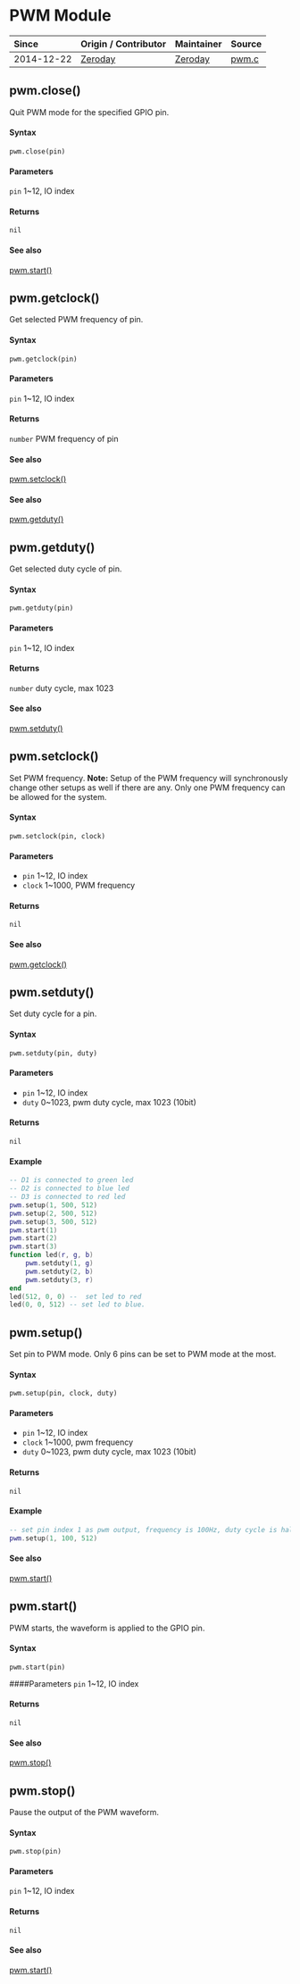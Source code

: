 # PWM Module
| Since  | Origin / Contributor  | Maintainer  | Source  |
| :----- | :-------------------- | :---------- | :------ |
| 2014-12-22 | [Zeroday](https://github.com/funshine) | [Zeroday](https://github.com/funshine) | [pwm.c](../../app/modules/pwm.c)|

## pwm.close()
Quit PWM mode for the specified GPIO pin.

#### Syntax
`pwm.close(pin)`

#### Parameters
`pin` 1~12, IO index

#### Returns
`nil`

#### See also
[pwm.start()](#pwmstart)

## pwm.getclock()
Get selected PWM frequency of pin.

#### Syntax
`pwm.getclock(pin)`

#### Parameters
`pin` 1~12, IO index

#### Returns
`number` PWM frequency of pin

#### See also
[pwm.setclock()](#pwmsetclock)

#### See also
[pwm.getduty()](#pwmgetduty)

## pwm.getduty()
Get selected duty cycle of pin.

#### Syntax
`pwm.getduty(pin)`

#### Parameters
`pin` 1~12, IO index

#### Returns
`number` duty cycle, max 1023

#### See also
[pwm.setduty()](#pwmsetduty)

## pwm.setclock()
Set PWM frequency.
**Note:** Setup of the PWM frequency will synchronously change other setups as well if there are any. Only one PWM frequency can be allowed for the system.

#### Syntax
`pwm.setclock(pin, clock)`

#### Parameters
- `pin` 1~12, IO index
- `clock` 1~1000, PWM frequency

#### Returns
`nil`

#### See also
[pwm.getclock()](#pwmgetclock)

## pwm.setduty()
Set duty cycle for a pin.

#### Syntax
`pwm.setduty(pin, duty)`

#### Parameters
- `pin` 1~12, IO index
- `duty` 0~1023, pwm duty cycle, max 1023 (10bit)

#### Returns
`nil`

#### Example
```lua
-- D1 is connected to green led
-- D2 is connected to blue led
-- D3 is connected to red led
pwm.setup(1, 500, 512)
pwm.setup(2, 500, 512)
pwm.setup(3, 500, 512)
pwm.start(1)
pwm.start(2)
pwm.start(3)
function led(r, g, b)
    pwm.setduty(1, g)
    pwm.setduty(2, b)
    pwm.setduty(3, r)
end
led(512, 0, 0) --  set led to red
led(0, 0, 512) -- set led to blue.
```

## pwm.setup()
Set pin to PWM mode. Only 6 pins can be set to PWM mode at the most.

#### Syntax
`pwm.setup(pin, clock, duty)`

#### Parameters
- `pin` 1~12, IO index
- `clock` 1~1000, pwm frequency
- `duty` 0~1023, pwm duty cycle, max 1023 (10bit)

#### Returns
`nil`

#### Example
```lua
-- set pin index 1 as pwm output, frequency is 100Hz, duty cycle is half.
pwm.setup(1, 100, 512)
```

#### See also
[pwm.start()](#pwmstart)

## pwm.start()
PWM starts, the waveform is applied to the GPIO pin.

#### Syntax
`pwm.start(pin)`

####Parameters
`pin` 1~12, IO index

#### Returns
`nil`

#### See also
[pwm.stop()](#pwmstop)

## pwm.stop()
Pause the output of the PWM waveform.

#### Syntax
`pwm.stop(pin)`

#### Parameters
`pin` 1~12, IO index

#### Returns
`nil`

#### See also
[pwm.start()](#pwmstart)
